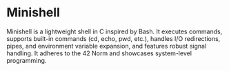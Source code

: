 # Minishell
Minishell is a lightweight shell in C inspired by Bash. It executes commands, supports built-in commands (cd, echo, pwd, etc.), handles I/O redirections, pipes, and environment variable expansion, and features robust signal handling. It adheres to the 42 Norm and showcases system-level programming.

